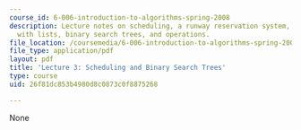 ```yaml
---
course_id: 6-006-introduction-to-algorithms-spring-2008
description: Lecture notes on scheduling, a runway reservation system, how to solve
  with lists, binary search trees, and operations.
file_location: /coursemedia/6-006-introduction-to-algorithms-spring-2008/26f81dc853b4980d8c0873c0f8875268_lec3.pdf
file_type: application/pdf
layout: pdf
title: 'Lecture 3: Scheduling and Binary Search Trees'
type: course
uid: 26f81dc853b4980d8c0873c0f8875268

---
```

None
